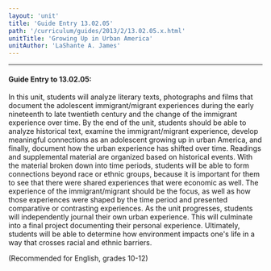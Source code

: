 ```yaml
---
layout: 'unit'
title: 'Guide Entry 13.02.05'
path: '/curriculum/guides/2013/2/13.02.05.x.html'
unitTitle: 'Growing Up in Urban America'
unitAuthor: 'LaShante A. James'
---
```


<body>
<hr/>
 <h4>
  Guide Entry to 13.02.05:
 </h4>
 <p>
  In this unit, students will analyze literary texts, photographs and films that document the adolescent immigrant/migrant experiences during the early nineteenth to late twentieth century and the change of the immigrant experience over time. By the end of the unit, students should be able to analyze historical text, examine the immigrant/migrant experience, develop meaningful connections as an adolescent growing up in urban America, and finally, document how the urban experience has shifted over time. Readings and supplemental material are organized based on historical events. With the material broken down into time periods, students will be able to form connections beyond race or ethnic groups, because it is important for them to see that there were shared experiences that were economic as well. The experience of the immigrant/migrant should be the focus, as well as how those experiences were shaped by the time period and presented comparative or contrasting experiences. As the unit progresses, students will independently journal their own urban experience. This will culminate into a final project documenting their personal experience. Ultimately, students will be able to determine how environment impacts one's life in a way that crosses racial and ethnic barriers.
 </p>
<p>
  (Recommended for English, grades 10-12)
 </p>

</body>
